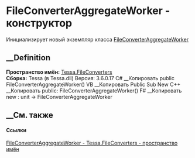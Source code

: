 # FileConverterAggregateWorker - конструктор
Инициализирует новый экземпляр класса
[FileConverterAggregateWorker](T_Tessa_FileConverters_FileConverterAggregateWorker.htm)
##  __Definition
 **Пространство имён:** [Tessa.FileConverters](N_Tessa_FileConverters.htm)  
 **Сборка:** Tessa (в Tessa.dll) Версия: 3.6.0.17
C# __Копировать
     public FileConverterAggregateWorker()
VB __Копировать
     Public Sub New
C++ __Копировать
     public:
    FileConverterAggregateWorker()
F# __Копировать
     new : unit -> FileConverterAggregateWorker
##  __См. также
#### Ссылки
[FileConverterAggregateWorker -
](T_Tessa_FileConverters_FileConverterAggregateWorker.htm)
[Tessa.FileConverters - пространство имён](N_Tessa_FileConverters.htm)
